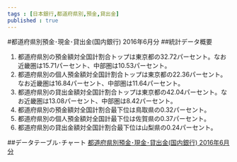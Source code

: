 ```yaml
--- 
tags : [日本銀行,都道府県別,預金,貸出金] 
published : true
---
```

#都道府県別預金･現金･貸出金(国内銀行) 2016年6月分
##統計データ概要
1. 都道府県別の預金額対全国計割合トップは東京都の32.72パーセント。なお近畿圏は15.71パーセント、中部圏は10.53パーセント。
1. 都道府県別の個人預金額対全国計割合トップは東京都の22.36パーセント。なお近畿圏は16.84パーセント、中部圏は11.64パーセント。
1. 都道府県別の貸出金額対全国計割合トップは東京都の42.04パーセント。なお近畿圏は13.08パーセント、中部圏は8.42パーセント。
1. 都道府県別の預金額対全国計割合最下位は鳥取県の0.32パーセント。
1. 都道府県別の個人預金額対全国計最下位は佐賀県の0.37パーセント。
1. 都道府県別の貸出金額対全国計割合最下位は山梨県の0.24パーセント。


##データテーブル･チャート
[都道府県別預金･現金･貸出金(国内銀行) 2016年6月分](http://knowledgevault.saecanet.com/charts/am-consulting.co.jp-2016-07-28-11-42-52.html)